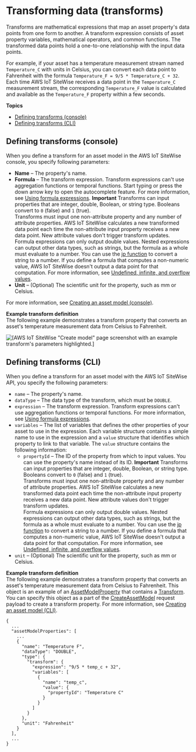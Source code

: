 # Transforming data \(transforms\)<a name="transforms"></a>

Transforms are mathematical expressions that map an asset property's data points from one form to another\. A transform expression consists of asset property variables, mathematical operators, and common functions\. The transformed data points hold a one\-to\-one relationship with the input data points\.

For example, if your asset has a temperature measurement stream named `Temperature_C` with units in Celsius, you can convert each data point to Fahrenheit with the formula `Temperature_F = 9/5 * Temperature_C + 32`\. Each time AWS IoT SiteWise receives a data point in the `Temperature_C` measurement stream, the corresponding `Temperature_F` value is calculated and available as the `Temperature_F` property within a few seconds\.

**Topics**
+ [Defining transforms \(console\)](#define-transforms-console)
+ [Defining transforms \(CLI\)](#define-transform-cli)

## Defining transforms \(console\)<a name="define-transforms-console"></a>

When you define a transform for an asset model in the AWS IoT SiteWise console, you specify following parameters:
+ <a name="asset-property-name-console"></a>**Name** – The property's name\.
+ **Formula** – The transform expression\. Transform expressions can't use aggregation functions or temporal functions\. Start typing or press the down arrow key to open the autocomplete feature\. For more information, see [Using formula expressions](formula-expressions.md)\.
**Important**  <a name="transform-input-rules"></a>
Transforms can input properties that are integer, double, Boolean, or string type\. Booleans convert to `0` \(false\) and `1` \(true\)\.  
Transforms must input one non\-attribute property and any number of attribute properties\. AWS IoT SiteWise calculates a new transformed data point each time the non\-attribute input property receives a new data point\. New attribute values don't trigger transform updates\.  
<a name="formula-output-rules"></a>Formula expressions can only output double values\. Nested expressions can output other data types, such as strings, but the formula as a whole must evaluate to a number\. You can use the [jp function](formula-expressions.md#jp-definition) to convert a string to a number\. If you define a formula that computes a non\-numeric value, AWS IoT SiteWise doesn't output a data point for that computation\. For more information, see [Undefined, infinite, and overflow values](formula-expressions.md#undefined-values)\.
+ <a name="asset-property-unit-console"></a>**Unit** – \(Optional\) The scientific unit for the property, such as mm or Celsius\.

For more information, see [Creating an asset model \(console\)](create-asset-models.md#create-asset-model-console)\.

**Example transform definition**  
The following example demonstrates a transform property that converts an asset's temperature measurement data from Celsius to Fahrenheit\.  

![\[AWS IoT SiteWise "Create model" page screenshot with an example transform's parameters highlighted.\]](http://docs.aws.amazon.com/iot-sitewise/latest/userguide/images/sitewise-define-transform-console.png)

## Defining transforms \(CLI\)<a name="define-transform-cli"></a>

When you define a transform for an asset model with the AWS IoT SiteWise API, you specify the following parameters:
+ <a name="asset-property-name-cli"></a>`name` – The property's name\.
+ `dataType` – The data type of the transform, which must be `DOUBLE`\.
+ `expression` – The transform expression\. Transform expressions can't use aggregation functions or temporal functions\. For more information, see [Using formula expressions](formula-expressions.md)\.
+ `variables` – The list of variables that defines the other properties of your asset to use in the expression\. Each variable structure contains a simple name to use in the expression and a `value` structure that identifies which property to link to that variable\. The `value` structure contains the following information:
  + `propertyId` – The ID of the property from which to input values\. You can use the property's name instead of its ID\.
**Important**  <a name="transform-input-rules"></a>
Transforms can input properties that are integer, double, Boolean, or string type\. Booleans convert to `0` \(false\) and `1` \(true\)\.  
Transforms must input one non\-attribute property and any number of attribute properties\. AWS IoT SiteWise calculates a new transformed data point each time the non\-attribute input property receives a new data point\. New attribute values don't trigger transform updates\.  
<a name="formula-output-rules"></a>Formula expressions can only output double values\. Nested expressions can output other data types, such as strings, but the formula as a whole must evaluate to a number\. You can use the [jp function](formula-expressions.md#jp-definition) to convert a string to a number\. If you define a formula that computes a non\-numeric value, AWS IoT SiteWise doesn't output a data point for that computation\. For more information, see [Undefined, infinite, and overflow values](formula-expressions.md#undefined-values)\.
+ <a name="asset-property-unit-cli"></a>`unit` – \(Optional\) The scientific unit for the property, such as mm or Celsius\.

**Example transform definition**  
The following example demonstrates a transform property that converts an asset's temperature measurement data from Celsius to Fahrenheit\. This object is an example of an [AssetModelProperty](https://docs.aws.amazon.com/iot-sitewise/latest/APIReference/API_AssetModelProperty.html) that contains a [Transform](https://docs.aws.amazon.com/iot-sitewise/latest/APIReference/API_Transform.html)\. You can specify this object as a part of the [CreateAssetModel](https://docs.aws.amazon.com/iot-sitewise/latest/APIReference/API_CreateAssetModel.html) request payload to create a transform property\. For more information, see [Creating an asset model \(CLI\)](create-asset-models.md#create-asset-model-cli)\.  

```
{
  ...
  "assetModelProperties": [
    ...
    {
      "name": "Temperature F",
      "dataType": "DOUBLE",
      "type": {
        "transform": {
          "expression": "9/5 * temp_c + 32",
          "variables": [
            {
              "name": "temp_c",
              "value": {
                "propertyId": "Temperature C"
              }
            }
          ]
        }
      },
      "unit": "Fahrenheit"
    }
  ],
  ...
}
```